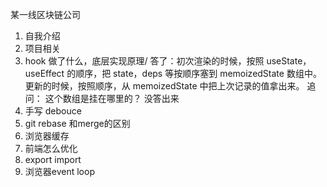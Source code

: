 
某一线区块链公司

1. 自我介绍
2. 项目相关
3. hook 做了什么，底层实现原理/
    答了：初次渲染的时候，按照 useState，useEffect 的顺序，把 state，deps 等按顺序塞到 memoizedState 数组中。更新的时候，按照顺序，从 memoizedState 中把上次记录的值拿出来。
    追问： 这个数组是挂在哪里的？
    没答出来
4. 手写 debouce
5. git rebase 和merge的区别
6. 浏览器缓存
7. 前端怎么优化
8. export import
9. 浏览器event loop
